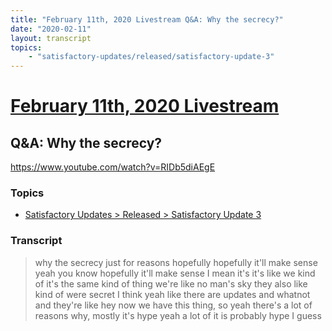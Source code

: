 ```yaml
---
title: "February 11th, 2020 Livestream Q&A: Why the secrecy?"
date: "2020-02-11"
layout: transcript
topics:
    - "satisfactory-updates/released/satisfactory-update-3"
---
```

# [February 11th, 2020 Livestream](../2020-02-11.md)
## Q&A: Why the secrecy?
https://www.youtube.com/watch?v=RIDb5diAEgE

### Topics
* [Satisfactory Updates > Released > Satisfactory Update 3](../topics/satisfactory-updates/released/satisfactory-update-3.md)

### Transcript

> why the secrecy just for reasons hopefully hopefully it'll make sense yeah you know hopefully it'll make sense I mean it's it's like we kind of it's the same kind of thing we're like no man's sky they also like kind of were secret I think yeah like there are updates and whatnot and they're like hey now we have this thing, so yeah there's a lot of reasons why, mostly it's hype yeah a lot of it is probably hype I guess
